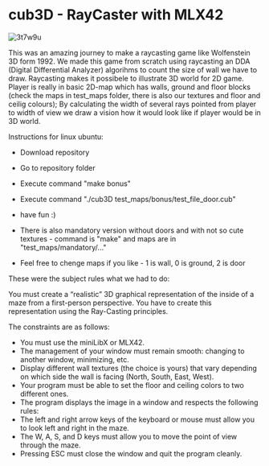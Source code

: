 # cub3D - RayCaster with MLX42 <br/>

![3t7w9u](https://github.com/user-attachments/assets/ec97717a-0523-4413-8750-0fd8e0405ad2)

This was an amazing journey to make a raycasting game like Wolfenstein 3D form 1992. We made this game from scratch
using raycasting an DDA (Digital Differential Analyzer) algorihms to count the size of wall we have to draw. 
Raycasting makes it possibele to illustrate 3D world for 2D game. Player is really in basic 2D-map which has
walls, ground and floor blocks (check the maps in test_maps folder, there is also our textures and floor and ceilig colours);
By calculating the width of several rays pointed from player to width of view we draw a vision how it would look like if 
player would be in 3D world. 

Instructions for linux ubuntu:

- Download repository
- Go to repository folder
- Execute command "make bonus"
- Execute command "./cub3D test_maps/bonus/test_file_door.cub"
- have fun :)

- There is also mandatory version without doors and with not so cute textures - command is "make" and maps are in "test_maps/mandatory/..."
- Feel free to chenge maps if you like -  1 is wall, 0 is ground, 2 is door




These were the subject rules what we had to do:

You must create a “realistic” 3D graphical
representation of the inside of a maze from a
first-person perspective. You have to create this
representation using the Ray-Casting principles.

The constraints are as follows:
- You must use the miniLibX or MLX42.
- The management of your window must remain smooth: changing to another window, minimizing, etc.
- Display different wall textures (the choice is yours) that vary depending on which
side the wall is facing (North, South, East, West).
- Your program must be able to set the floor and ceiling colors to two different ones.
- The program displays the image in a window and respects the following rules:
- The left and right arrow keys of the keyboard or mouse must allow you to look left and
right in the maze.
- The W, A, S, and D keys must allow you to move the point of view through
the maze. 
-  Pressing ESC must close the window and quit the program cleanly.
